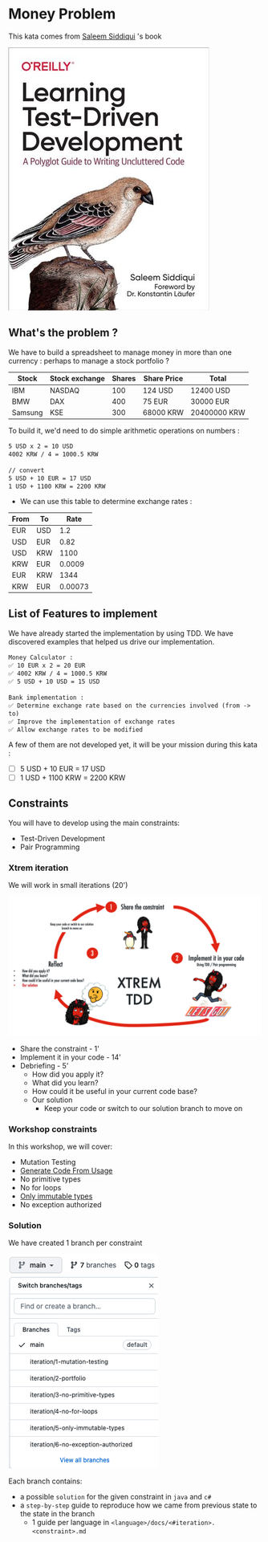 # Money Problem
This kata comes from [Saleem Siddiqui](https://www.linkedin.com/in/ssiddiqui/) 's book

[![img/Learning-Test-Driven-Development.jpg](img/Learning-Test-Driven-Development.jpg)](https://www.oreilly.com/library/view/learning-test-driven-development/9781098106461/)

## What's the problem ?
We have  to build a spreadsheet to manage money in more than one currency : perhaps to manage a stock portfolio ?

| Stock | Stock exchange | Shares | Share Price | Total |
|---|---|---|---|---|
| IBM | NASDAQ | 100 | 124 USD | 12400 USD |
| BMW | DAX | 400 | 75 EUR | 30000 EUR |
| Samsung | KSE | 300 | 68000 KRW | 20400000 KRW |

To build it, we'd need to do simple arithmetic operations on numbers :

```text
5 USD x 2 = 10 USD
4002 KRW / 4 = 1000.5 KRW

// convert
5 USD + 10 EUR = 17 USD
1 USD + 1100 KRW = 2200 KRW
```

* We can use this table to determine exchange rates :

| From | To   | Rate    |
|------|------|---------|
| EUR  | USD  | 1.2     |
| USD  | EUR  | 0.82    |
| USD  | KRW  | 1100    |
| KRW  | EUR  | 0.0009  |
| EUR  | KRW  | 1344    |
| KRW  | EUR  | 0.00073 |

## List of Features to implement
We have already started the implementation by using TDD. We have discovered examples that helped us drive our implementation.

```text
Money Calculator :
✅ 10 EUR x 2 = 20 EUR
✅ 4002 KRW / 4 = 1000.5 KRW
✅ 5 USD + 10 USD = 15 USD

Bank implementation :
✅ Determine exchange rate based on the currencies involved (from -> to)
✅ Improve the implementation of exchange rates
✅ Allow exchange rates to be modified
```

A few of them are not developed yet, it will be your mission during this kata :

- [ ] 5 USD + 10 EUR = 17 USD
- [ ] 1 USD + 1100 KRW = 2200 KRW

## Constraints
You will have to develop using the main constraints:

- Test-Driven Development
- Pair Programming

### Xtrem iteration
We will work in small iterations (20')

![Xtrem iteration](img/xtrem-tdd.png)

- Share the constraint - 1'
- Implement it in your code - 14'
- Debriefing - 5'
	- How did you apply it?
	- What did you learn?
	- How could it be useful in your current code base?
	- Our solution
		- Keep your code or switch to our solution branch to move on

### Workshop constraints
In this workshop, we will cover:
- Mutation Testing
- [Generate Code From Usage](https://xtrem-tdd.netlify.app/Flavours/generate-code-from-usage)
- No primitive types
- No for loops
- [Only immutable types](https://xtrem-tdd.netlify.app/Flavours/immutable-types)
- No exception authorized

### Solution
We have created 1 branch per constraint

![Branches](img/branches.png)

Each branch contains:
- a possible `solution` for the given constraint in `java` and `c#`
- a `step-by-step` guide to reproduce how we came from previous state to the state in the branch
  - 1 guide per language in `<language>/docs/<#iteration>.<constraint>.md`